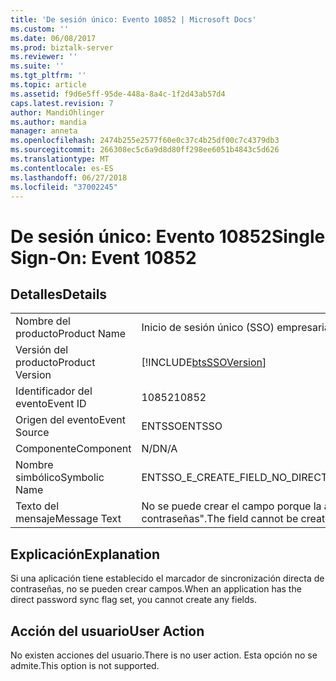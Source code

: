```yaml
---
title: 'De sesión único: Evento 10852 | Microsoft Docs'
ms.custom: ''
ms.date: 06/08/2017
ms.prod: biztalk-server
ms.reviewer: ''
ms.suite: ''
ms.tgt_pltfrm: ''
ms.topic: article
ms.assetid: f9d6e5ff-95de-448a-8a4c-1f2d43ab57d4
caps.latest.revision: 7
author: MandiOhlinger
ms.author: mandia
manager: anneta
ms.openlocfilehash: 2474b255e2577f60e0c37c4b25df00c7c4379db3
ms.sourcegitcommit: 266308ec5c6a9d8d80ff298ee6051b4843c5d626
ms.translationtype: MT
ms.contentlocale: es-ES
ms.lasthandoff: 06/27/2018
ms.locfileid: "37002245"
---
```

# <a name="single-sign-on-event-10852"></a><span data-ttu-id="58d20-102">De sesión único: Evento 10852</span><span class="sxs-lookup"><span data-stu-id="58d20-102">Single Sign-On: Event 10852</span></span>
## <a name="details"></a><span data-ttu-id="58d20-103">Detalles</span><span class="sxs-lookup"><span data-stu-id="58d20-103">Details</span></span>  
  
|                 |                                                                                               |
|-----------------|-----------------------------------------------------------------------------------------------|
|  <span data-ttu-id="58d20-104">Nombre del producto</span><span class="sxs-lookup"><span data-stu-id="58d20-104">Product Name</span></span>   |                                   <span data-ttu-id="58d20-105">Inicio de sesión único (SSO) empresarial</span><span class="sxs-lookup"><span data-stu-id="58d20-105">Enterprise Single Sign-On</span></span>                                   |
| <span data-ttu-id="58d20-106">Versión del producto</span><span class="sxs-lookup"><span data-stu-id="58d20-106">Product Version</span></span> |                  [!INCLUDE[btsSSOVersion](../includes/btsssoversion-md.md)]                   |
|    <span data-ttu-id="58d20-107">Identificador del evento</span><span class="sxs-lookup"><span data-stu-id="58d20-107">Event ID</span></span>     |                                             <span data-ttu-id="58d20-108">10852</span><span class="sxs-lookup"><span data-stu-id="58d20-108">10852</span></span>                                             |
|  <span data-ttu-id="58d20-109">Origen del evento</span><span class="sxs-lookup"><span data-stu-id="58d20-109">Event Source</span></span>   |                                            <span data-ttu-id="58d20-110">ENTSSO</span><span class="sxs-lookup"><span data-stu-id="58d20-110">ENTSSO</span></span>                                             |
|    <span data-ttu-id="58d20-111">Componente</span><span class="sxs-lookup"><span data-stu-id="58d20-111">Component</span></span>    |                                              <span data-ttu-id="58d20-112">N/D</span><span class="sxs-lookup"><span data-stu-id="58d20-112">N/A</span></span>                                              |
|  <span data-ttu-id="58d20-113">Nombre simbólico</span><span class="sxs-lookup"><span data-stu-id="58d20-113">Symbolic Name</span></span>  |                         <span data-ttu-id="58d20-114">ENTSSO_E_CREATE_FIELD_NO_DIRECT_PASSWORD_SYNC</span><span class="sxs-lookup"><span data-stu-id="58d20-114">ENTSSO_E_CREATE_FIELD_NO_DIRECT_PASSWORD_SYNC</span></span>                         |
|  <span data-ttu-id="58d20-115">Texto del mensaje</span><span class="sxs-lookup"><span data-stu-id="58d20-115">Message Text</span></span>   | <span data-ttu-id="58d20-116">No se puede crear el campo porque la aplicación tiene establecido el marcador "sincronización directa de contraseñas".</span><span class="sxs-lookup"><span data-stu-id="58d20-116">The field cannot be created because this application has the 'direct password sync' flag set.</span></span> |
  
## <a name="explanation"></a><span data-ttu-id="58d20-117">Explicación</span><span class="sxs-lookup"><span data-stu-id="58d20-117">Explanation</span></span>  
 <span data-ttu-id="58d20-118">Si una aplicación tiene establecido el marcador de sincronización directa de contraseñas, no se pueden crear campos.</span><span class="sxs-lookup"><span data-stu-id="58d20-118">When an application has the direct password sync flag set, you cannot create any fields.</span></span>  
  
## <a name="user-action"></a><span data-ttu-id="58d20-119">Acción del usuario</span><span class="sxs-lookup"><span data-stu-id="58d20-119">User Action</span></span>  
 <span data-ttu-id="58d20-120">No existen acciones del usuario.</span><span class="sxs-lookup"><span data-stu-id="58d20-120">There is no user action.</span></span> <span data-ttu-id="58d20-121">Esta opción no se admite.</span><span class="sxs-lookup"><span data-stu-id="58d20-121">This option is not supported.</span></span>
